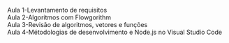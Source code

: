 Aula 1-Levantamento de requisitos<br>
Aula 2-Algoritmos com Flowgorithm<br>
Aula 3-Revisão de algoritmos, vetores e funções<br>
Aula 4-Métodologias de desenvolvimento e Node.js no Visual Studio Code
